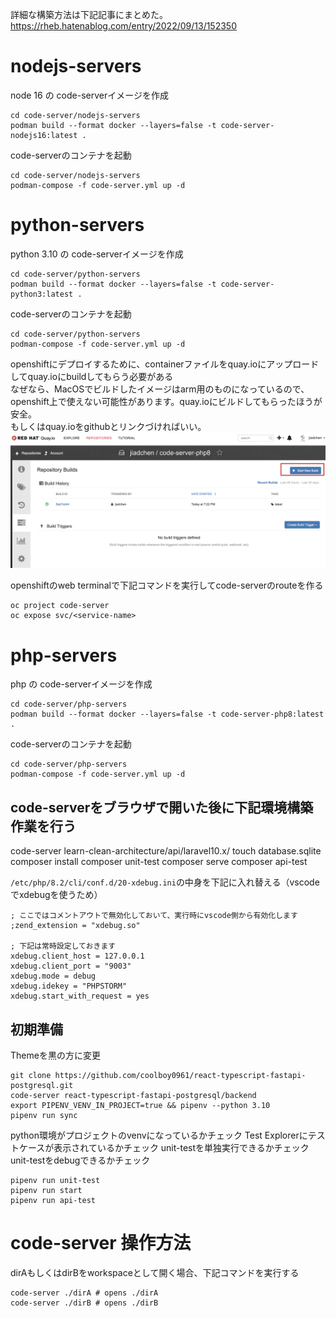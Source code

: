 詳細な構築方法は下記記事にまとめた。  
https://rheb.hatenablog.com/entry/2022/09/13/152350

# nodejs-servers
node 16 の code-serverイメージを作成
```
cd code-server/nodejs-servers
podman build --format docker --layers=false -t code-server-nodejs16:latest .
```

code-serverのコンテナを起動
```
cd code-server/nodejs-servers
podman-compose -f code-server.yml up -d
```

# python-servers
python 3.10 の code-serverイメージを作成
```
cd code-server/python-servers
podman build --format docker --layers=false -t code-server-python3:latest .
```

code-serverのコンテナを起動
```
cd code-server/python-servers
podman-compose -f code-server.yml up -d
```

openshiftにデプロイするために、containerファイルをquay.ioにアップロードしてquay.ioにbuildしてもらう必要がある  
なぜなら、MacOSでビルドしたイメージはarm用のものになっているので、openshift上で使えない可能性があります。quay.ioにビルドしてもらったほうが安全。  
もしくはquay.ioをgithubとリンクづければいい。
![](asset/README.md_2023-04-04-20-33-05.png)

openshiftのweb terminalで下記コマンドを実行してcode-serverのrouteを作る
```
oc project code-server
oc expose svc/<service-name>
```

# php-servers
php の code-serverイメージを作成
```
cd code-server/php-servers
podman build --format docker --layers=false -t code-server-php8:latest .
```

code-serverのコンテナを起動
```
cd code-server/php-servers
podman-compose -f code-server.yml up -d
```

## code-serverをブラウザで開いた後に下記環境構築作業を行う
code-server learn-clean-architecture/api/laravel10.x/
touch database.sqlite
composer install
composer unit-test
composer serve
composer api-test

`/etc/php/8.2/cli/conf.d/20-xdebug.ini`の中身を下記に入れ替える（vscodeでxdebugを使うため）
```
; ここではコメントアウトで無効化しておいて、実行時にvscode側から有効化します
;zend_extension = "xdebug.so"

; 下記は常時設定しておきます
xdebug.client_host = 127.0.0.1
xdebug.client_port = "9003"
xdebug.mode = debug
xdebug.idekey = "PHPSTORM"
xdebug.start_with_request = yes
```

## 初期準備
Themeを黒の方に変更
```
git clone https://github.com/coolboy0961/react-typescript-fastapi-postgresql.git
code-server react-typescript-fastapi-postgresql/backend
export PIPENV_VENV_IN_PROJECT=true && pipenv --python 3.10
pipenv run sync
```
python環境がプロジェクトのvenvになっているかチェック
Test Explorerにテストケースが表示されているかチェック
unit-testを単独実行できるかチェック
unit-testをdebugできるかチェック
```
pipenv run unit-test
pipenv run start
pipenv run api-test
```

# code-server 操作方法
dirAもしくはdirBをworkspaceとして開く場合、下記コマンドを実行する
```
code-server ./dirA # opens ./dirA
code-server ./dirB # opens ./dirB
```

